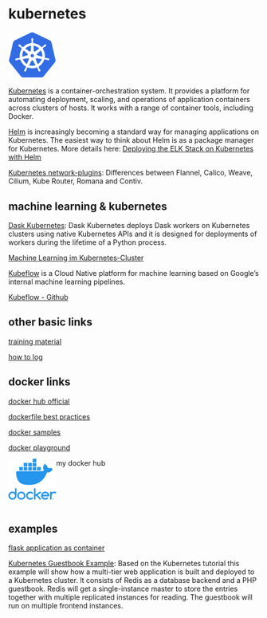 # kubernetes

<img src="kubernetes_logo.png" width="96">

[Kubernetes](https://kubernetes.io/) is a container-orchestration system.
It provides a platform for automating deployment, scaling, and operations of application containers across clusters of hosts. It works with a range of container tools, including Docker.

[Helm](https://helm.sh/) is increasingly becoming a standard way for managing applications on Kubernetes. The easiest way to think about Helm is as a package manager for Kubernetes. More details here: [Deploying the ELK Stack on Kubernetes with Helm](https://logz.io/blog/deploying-the-elk-stack-on-kubernetes-with-helm/)

[Kubernetes network-plugins](https://kubedex.com/kubernetes-network-plugins/): Differences between Flannel, Calico, Weave, Cilium, Kube Router, Romana and Contiv.

## machine learning & kubernetes
[Dask Kubernetes](https://kubernetes.dask.org/en/latest/): Dask Kubernetes deploys Dask workers on Kubernetes clusters using native Kubernetes APIs and it is designed for deployments of workers during the lifetime of a Python process.

[Machine Learning im Kubernetes-Cluster](https://m.heise.de/developer/artikel/Machine-Learning-im-Kubernetes-Cluster-4226233.html?seite=all)

[Kubeflow](https://medium.com/kubeflow/kubeflow-1-0-cloud-native-ml-for-everyone-a3950202751) is a Cloud Native platform for machine learning based on Google’s internal machine learning pipelines.

[Kubeflow - Github](https://github.com/kubeflow/kubeflow)

## other basic links
[training material](https://github.com/loodse/k8s-exercises/tree/master/containers/fundamentals)

[how to log](https://github.com/loodse/k8s-exercises/blob/master/containers/fundamentals/10_logs.md)

## docker links
[docker hub official](https://hub.docker.com/search?q=&type=image)  

[dockerfile best practices](https://youtu.be/JofsaZ3H1qM)

[docker samples](https://docs.docker.com/samples/)

[docker playground](https://labs.play-with-docker.com)

my docker hub
<a href="https://hub.docker.com/u/thehadz" alt="my docker account">
  <img src="docker_logo.png" align="left" width="96" >
</a>

<br>
<br>
<br>
<br>

## examples
[flask application as container](https://github.com/hadze/kubernetes/tree/master/flask)

[Kubernetes Guestbook Example](https://github.com/loodse/k8s-exercises/tree/master/k8s/fundamentals/kubernetes_example): Based on the Kubernetes tutorial this example will show how a multi-tier web application is built and deployed to a Kubernetes cluster. It consists of Redis as a database backend and a PHP guestbook. Redis will get a single-instance master to store the entries together with multiple replicated instances for reading. The guestbook will run on multiple frontend instances.

